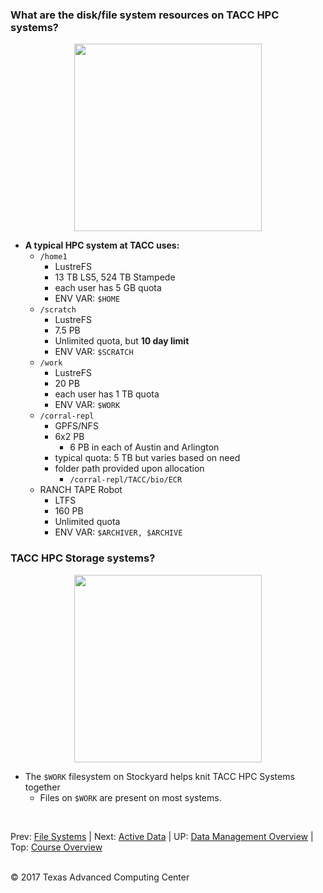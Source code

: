 ### What are the disk/file system resources on TACC HPC systems?

  <center><img src="../../resources/HPC_Storage.png" style="height:300px;"></center>

* **A typical HPC system at TACC uses:**
  + `/home1`
    * LustreFS
    * 13 TB LS5, 524 TB Stampede
    * each user has 5 GB quota
    * ENV VAR: `$HOME`
  + `/scratch`
    * LustreFS
    * 7.5 PB
    * Unlimited quota, but **10 day limit**
    * ENV VAR: `$SCRATCH`
  + `/work`
    * LustreFS
    * 20 PB
    * each user has 1 TB quota
    * ENV VAR: `$WORK`
  + `/corral-repl`
    * GPFS/NFS
    * 6x2 PB
      + 6 PB in each of Austin and Arlington
    * typical quota: 5 TB but varies based on need
    * folder path provided upon allocation
      + `/corral-repl/TACC/bio/ECR`
  + RANCH TAPE Robot
    * LTFS
    * 160 PB
    * Unlimited quota
    * ENV VAR: `$ARCHIVER, $ARCHIVE`


### TACC HPC Storage systems?

<center><img src="../../resources/TACC_Ecosystem.png" style="height:300px;"></center>

* The `$WORK` filesystem on Stockyard helps knit TACC HPC Systems together
  + Files on `$WORK` are present on most systems.


<br/>

Prev: [File Systems](data_management_01_02.md) | Next: [Active Data](data_management_01_04.md) | UP: [Data Management Overview](data_management.md) | Top: [Course Overview](../../index.md)

<br/>
&copy; 2017 Texas Advanced Computing Center
